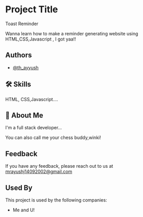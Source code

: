 
# Project Title
Toast Reminder

Wanna learn how to make a reminder generating website using HTML,CSS,Javascript , I got yaa!!
 


## Authors

- [@th_ayyush](https://www.github.com/th_ayyush)


## 🛠 Skills
HTML, CSS,Javascript....


## 🚀 About Me
I'm a full stack developer...

You can also call me your chess buddy,winki!
## Feedback

If you have any feedback, please reach out to us at mrayushj14092002@gmail.com


## Used By

This project is used by the following companies:

- Me and U!


